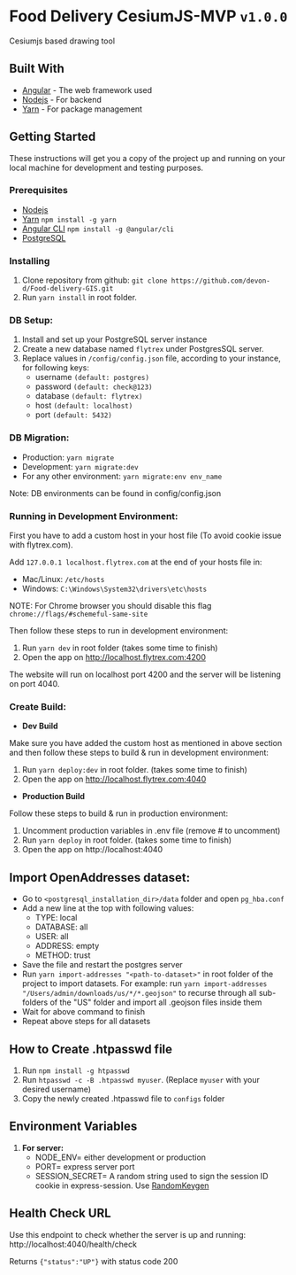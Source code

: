 # Food Delivery CesiumJS-MVP  `v1.0.0`

Cesiumjs based drawing tool

## Built With  
  
* [Angular](https://angular.io/) - The web framework used  
* [Nodejs](https://nodejs.org/) - For backend
* [Yarn](https://yarnpkg.com/) - For package management  
  
## Getting Started  
  
These instructions will get you a copy of the project up and running on your local machine for development and testing purposes. 
  
### Prerequisites  

- [Nodejs](https://nodejs.org/en/download/) 
- [Yarn](https://classic.yarnpkg.com/en/docs/install)  `npm install -g yarn`
- [Angular CLI](https://cli.angular.io/) `npm install -g @angular/cli`
- [PostgreSQL](https://www.postgresql.org/download/)
  
### Installing  
 1. Clone repository from github: `git clone https://github.com/devon-d/Food-delivery-GIS.git`
 2. Run `yarn install` in root folder.
 
### DB Setup:
 1. Install and set up your PostgreSQL server instance
 2. Create a new database named `flytrex` under PostgresSQL server. 
 2. Replace values in `/config/config.json` file, according to your instance, for following keys:
    - username `(default: postgres)`
    - password `(default: check@123)`
    - database `(default: flytrex)`
    - host `(default: localhost)`
    - port `(default: 5432)`

### DB Migration:
- Production: `yarn migrate`
- Development: `yarn migrate:dev`
- For any other environment: `yarn migrate:env env_name`

Note: DB environments can be found in config/config.json
 
### Running in Development Environment:

First you have to add a custom host in your host file (To avoid cookie issue with flytrex.com).

Add `127.0.0.1 localhost.flytrex.com` at the end of your hosts file in:
- Mac/Linux: `/etc/hosts`
- Windows: `C:\Windows\System32\drivers\etc\hosts`

NOTE: For Chrome browser you should disable this flag `chrome://flags/#schemeful-same-site`

Then follow these steps to run in development environment:

1. Run `yarn dev` in root folder (takes some time to finish)
2. Open the app on http://localhost.flytrex.com:4200 

The website will run on localhost port 4200 and the server will be listening on port 4040. 

### Create Build:

- <b>Dev Build</b>

Make sure you have added the custom host as mentioned in above section and then follow these steps to build & run in development environment:

1. Run `yarn deploy:dev` in root folder. (takes some time to finish)
3. Open the app on http://localhost.flytrex.com:4040 
  
- <b>Production Build</b>

Follow these steps to build & run in production environment:

1. Uncomment production variables in .env file (remove # to uncomment)
2. Run `yarn deploy` in root folder. (takes some time to finish)
4. Open the app on http://localhost:4040 

## Import OpenAddresses dataset:
- Go to `<postgresql_installation_dir>/data` folder and open `pg_hba.conf`
- Add a new line at the top with following values:
    * TYPE: local
    * DATABASE: all
    * USER: all
    * ADDRESS: empty
    * METHOD: trust
- Save the file and restart the postgres server
- Run `yarn import-addresses "<path-to-dataset>"` in root folder of the project to import datasets. For example: run `yarn import-addresses "/Users/admin/downloads/us/*/*.geojson"` to recurse through all sub-folders of the "US" folder and import all .geojson files inside them
- Wait for above command to finish
- Repeat above steps for all datasets

## How to Create .htpasswd file
 
1. Run `npm install -g htpasswd`
2. Run `htpasswd -c -B .htpasswd myuser`. (Replace `myuser` with your desired username)
3. Copy the newly created .htpasswd file to `configs` folder

## Environment Variables  
1.  **For server:**
	- NODE_ENV= either development or production
	- PORT= express server port  
	- SESSION_SECRET= A random string used to sign the session ID cookie in express-session. Use [RandomKeygen](https://randomkeygen.com/)

## Health Check URL

Use this endpoint to check whether the server is up and running: http://localhost:4040/health/check

Returns `{"status":"UP"}` with status code 200
